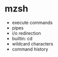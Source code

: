 # mzsh

* execute commands
* pipes
* i/o redirection
* builtin: cd
* wildcard characters
* command history

